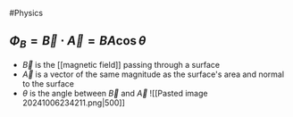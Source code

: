 #Physics 
## $\displaystyle \Phi_{B}=\vec{B}\cdot \vec{A}=BA\cos \theta$
* $\displaystyle \vec{B}$ is the [[magnetic field]] passing through a surface
* $\displaystyle \vec{A}$ is a vector of the same magnitude as the surface's area and normal to the surface
* $\displaystyle \theta$ is the angle between $\displaystyle \vec{B}$ and $\displaystyle \vec{A}$
![[Pasted image 20241006234211.png|500]]